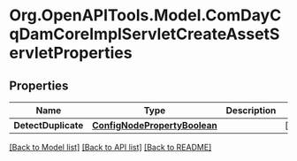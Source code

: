 # Org.OpenAPITools.Model.ComDayCqDamCoreImplServletCreateAssetServletProperties
## Properties

Name | Type | Description | Notes
------------ | ------------- | ------------- | -------------
**DetectDuplicate** | [**ConfigNodePropertyBoolean**](ConfigNodePropertyBoolean.md) |  | [optional] 

[[Back to Model list]](../README.md#documentation-for-models) [[Back to API list]](../README.md#documentation-for-api-endpoints) [[Back to README]](../README.md)

